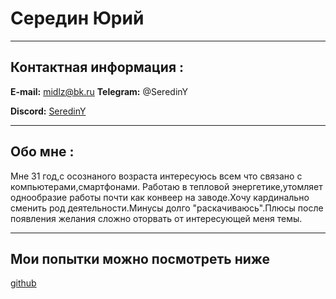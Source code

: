 # Середин Юрий

---

## Контактная информация :

**E-mail:** midlz@bk.ru
**Telegram:** @SeredinY

**Discord:** [SeredinY](https://discordapp.com/users/292205478493290507/)

---

## Обо мне :

Мне 31 год,с осознаного возраста интересуюсь всем что связано с компьютерами,смартфонами.
Работаю в тепловой энергетике,утомляет однообразие работы почти как конвеер на заводе.Хочу кардинально сменить род деятельности.Минусы долго "раскачиваюсь".Плюсы после появления желания сложно оторвать от интересующей меня темы.

---

## Мои попытки можно посмотреть ниже

[github](https://github.com/midlz)
